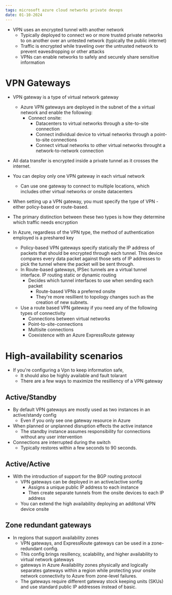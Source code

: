 ```yaml
---
tags: microsoft azure cloud networks private devops
date: 01-10-2024
---
```


- VPN uses an encrypted tunnel with another network
	- Typically deployed to connect wo or more trusted private networks to on another over an untested network (typically the public internet)
	- Traffic is encrypted while traveling over the untrusted network to prevent eavesdropping or other attacks
	- VPNs can enable networks to safely and securely share sensitive information

# VPN Gateways

- VPN gateway is a type of virtual network gateway
	- Azure VPN gateways are deployed in the subnet of the a virtual network and enable the following:
		- Connect onsite:
			- Datacenters to virtual networks through a site-to-site connection
			- Connect individual device to virtual networks through a point-to-site connections
			- Connect virtual networks to other virtual networks throught a network-to-network connection

- All data transfer is encrypted inside a private tunnel as it crosses the internet. 
- You can deploy only one VPN gateway in each virtual network
	- Can use one gateway to connect to multiple locations, which includes other virtual networks or onsite datacenters

- When setting up a VPN gateway, you must specify the type of VPN - either policy-based or route-based.
- The primary distinction between these two types is how they determine which traffic needs encryption
- In Azure, regardless of the VPN type, the method of authentication employed is a preshared key
	- Policy-based VPN gateways specify statically the IP address of packets that should be encrypted through each tunnel.  This device compares every data packet against those sets of IP addresses to pick the tunnel where the packet will be sent through.
	- In Route-based gateways, IPSec tunnels are a virtual tunnel interface.  IP routing static or dynamic routing
		- Decides which tunnel interfaces to use when sending each packet
			- Route-based VPNs a preferred  onsite
			- They're more resillient to topology changes such as the creation of new subnets.
	- Use a route based VPN gateway if you need any of the following types of connectivity
		- Connections between virtual networks
		- Point-to-site-connections
		- Multisite connections
		- Coexistence with an Azure ExpressRoute gateway

# High-availability scenarios

- If you're configuring a Vpn to keep information safe,
	- It should also be highly available and fault tolarant
	- There are a few ways to maximize the resilliency of a VPN gateway

## Active/Standby

- By default VPN gateways are mostly used as two instances in an active/standy config
	- Even if you only see one gateway resource in Azure
- When planned or unplanned disruption effects the active instance
	- The standby instance assumes responsibility for connections without any user intervention
- Connections are interrupted during the switch
	- Typically restores within a few seconds to 90 seconds.

## Active/Active

- With the introduction of support for the BGP routing protocol
	- VPN gateways can be deployed in an active/active sonfig
		- Assigns a unique public IP address to each instance
		- Then create separate tunnels from the onsite devices to each IP address
	- You can extend the high availability deploying an additonal VPN device onsite

## Zone redundant gateways

- In regions that support availability zones
	- VPN gateways, and ExpressRoute gateways can be used in a zone-redundant config.
	- This config brings resillency, scalability, and higher availability to virtual network gateways
	- gateways in Azure Availability zones physically and logically separates gateways within a region while protecting your onsite network connectivity to Azure from zone-level failures.
	- The gateways require different gateway stock keeping units (SKUs) and use standard public IP addresses instead of basic.
